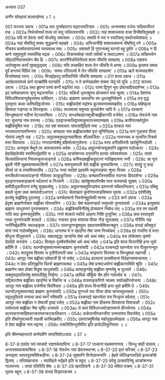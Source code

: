 अध्यायः 037

कर्णेन सोपहासं शल्यगर्हणम् ॥ 1 ॥

001	सञ्जय उवाच ।
001a	ततः पुनर्महाराज मद्रराजमरिन्दमः ।
001c	अभ्यभाषत राधेयः सन्निवार्योत्तरं वचः ॥
002a	निर्भर्त्सनार्थं शल्य त्वं यत्तु जल्पितवानसि ।
002c	नाहं शक्यस्त्वया वाचा विभीषयितुमाहवे ॥
003a	यदि मां देवताः सर्वा योधयेयुः सवासवाः ।
003c	तथापि मे भयं न स्यात्किमु पार्थात्सकेशवात् ॥
004a	नाहं भीषयितुं शक्यः शुद्धकर्णा महाहवे ।
004c	अभिजानीहि शक्तस्त्वमन्यं भीषयितुं रणे ॥
005a	नीचस्य बलमेतावत्पारुष्यं यत्त्वमात्थ माम् ।
005c	अशक्तो हि गुणान्वक्तुं वल्गसे बहु दुर्मते ॥
006a	न हि कर्णः समुद्भूतो भयार्थमिह मद्रक ।
006c	विक्रमार्थमहं जातो यशोर्थं च तथाऽऽत्मनः ॥
007a	सखिभावेन सौहार्दान्मितत्रभावेन चैव हि ।
007c	कारणैस्त्रिभिरेतैस्त्वं शल्य जीवसि साम्प्रतम् ॥
008a	राज्ञश्च धार्तराष्ट्रस्य कार्यं सुमहदुद्यतम् ।
008c	मयि तच्चाहितं शल्य तेन जीवसि मे क्षणम् ॥
009a	कृतश्च समयः पूर्वं क्षन्तव्यं विप्रियं तव ।
009c	`समयः परिपाल्यो मे तेन जीवसि साम्प्रतम्' ॥
010a	ऋते शल्यसहस्रेण विजयेयमहं परान् ।
010c	मित्रद्रोहस्तु पापीयानिति जीवसि साम्प्रतम् ॥
011	शल्य उवाच ।
011a	आर्तप्रलापांस्त्वं कर्ण यान्ब्रवीषि परान्प्रति ।
011c	न ते कर्णसहस्रेण शक्या जेतुं परे युधि ॥
012	सञ्जय उवाच ।
012a	तथा ब्रुवन्तं परुषं कर्णो मद्राधिपं तदा ।
012c	परुषं द्विगुणं भूयः प्रोवाचाप्रियदर्शनम् ॥
013a	इदं त्वमेकाग्रमनाः शृणु मद्रजनाधिप ।
013c	सन्निधौ धृतराष्ट्रस्य प्रोच्यमानं मया श्रुतम् ॥
014a	देशांश्च विविधांश्चित्रान्पूर्ववृत्तांश्च पार्थिवान् ।
014c	ब्राह्मणाः कथयन्ति स्म धृतराष्ट्रनिवेशने ॥
015a	तत्र वृद्धः पुरावृत्ताः कथाः कश्चिद्द्विजोत्तमः ।
015c	बाह्लीकदेशं मद्रांश्च कुत्सयन्वाक्यमब्रवीत् ॥
016a	बहिष्कृता हिमवता गङ्गया च तिरस्कृताः ।
016c	सरस्वत्या यमुनया कुरुक्षेत्रेण चापि ये ॥
017a	पञ्चानां सिन्धुषष्ठानां नदीनां येऽन्तराश्रिताः ।
017c	तान्धर्मबाह्यानशुचीन्बाह्लीकानपि वर्जयेत् ॥
018a	गोवर्धनो नाम वटः सुभाण्डं नाम पत्तनम् ।
018c	एतद्राजन्कलिद्वारमाकुमारात्स्मराम्यहम् ॥
019a	कार्येणात्यर्थगूढेन बाह्लीकेषूषितं मया ।
019c	तत एषां समाचारः संवासाद्विदितो मया ॥
020a	शाकलं नाम नगरमापगानामनिम्नगा ।
020c	चण्डाला नाम बाह्लीकास्तेषां वृत्तं सुनिन्दितम् ॥
021a	पानं गुडासवं पीत्वा गोमांसं लशुनैः सह ।
021c	अपूपसक्तुमद्यानामाशिताः शीलवर्जिताः ॥
022a	गायन्त्यथ च नृत्यन्ति स्त्रियो मत्ता विवाससः ।
022c	नगरापणवेशेषु बहिर्माल्यानुलेपनाः ॥
023a	मत्ताः प्रगीतविरुतैः खरोष्ट्रनिनदोपमैः ।
023c	अनावृता मैथुने ताः कामचाराश्च सर्वशः ॥
024a	आहुरन्योन्यसूक्तानि प्रब्रुवाणा मदोत्कटाः ।
024c	हेहतेहेहतेत्येवं स्वामिभर्तृहतेति च ॥
025a	आक्रोशन्त्यः प्रनृत्यन्ति व्रात्याः पर्वस्वसंयताः ।
025c	तासां किलावलिप्तानां निवसन्कुरुजाङ्गले ॥
026a	कश्चिद्बाह्लीकदुष्टानां नातिहृष्टमना जगौ ।
026c	सा नूनं बृहती गौरी सूक्ष्मकम्बलवासिनी ॥
027a	मामनुस्मरती शेते बाह्लीकं कुरुवासिनम् ।
027c	शतद्रुं नु कदा तीर्त्वा तां च रम्यामिरावतीम् ।
027e	गत्वा स्वदेशं द्रक्ष्यामि स्थूलजङ्घाः शुभाः स्त्रियः ॥
028a	मनःशिलोज्ज्वलापाङ्ग्यो गौर्यस्ताः काकुकूजिताः ।
028c	कम्बलाजिनसंवीता रुदन्त्यः प्रियदर्शनाः ॥
029a	मृदङ्गानकशङ्खानां मर्दलानां च निःस्वनैः ।
029c	खरोष्ट्राश्वतरैश्चैव मत्ता यास्यामहे सुखम् ॥
030a	शमीपीलुकरीराणां वनेषु सुखवर्त्मसु ।
030c	अपूपान्सक्तुपिण्डांश्च प्राश्नन्तो मथितान्वितान् ॥
031a	पथिषु प्रबलो भूत्वा तथा सम्पततोऽध्वगान् ।
031c	चेलापहारं कुर्वाणास्ताडयिष्याम भूयसः ॥
032a	एवंशीलेषु व्रात्येषु बाह्लीकेषु दुरात्मसु ।
032a	कश्चेतयानो निवसेन्मुहूर्तमपि मानवः ॥
033	कर्ण उवाच ।
033a	ईदृशा ब्राह्मणेनोक्ता बाह्लीका मोघचारिणः ।
033c	येषां षड्भागहर्ता त्वमुभयोः पुण्यपापयोः ॥
034a	इत्युक्त्वा ब्राह्मणः साधुरुत्तरं पुनरुक्तवान् ।
034c	बाह्लीकेष्वविनीतेषु प्रोच्यमानं निबोध तत् ॥
035a	तत्र स्म राक्षसी गाति सदा कृष्णचतुर्दशीम् ।
035c	नगरे शाकले स्फीते आहत्य निशि दुन्दुभिम् ॥
036a	कथं वस्तादृशो गाथाः पुनर्गास्यामि शाकले ।
036c	गव्यस्य तृप्ता मांसस्य पीत्वा गौडं सुरासवम् ॥
037a	गौरीभिः सह नारीभिर्बृहतीभिः स्वलङ्कृता ।
037c	पलाण्डुगण्डूषयुताः खादन्तश्चेशिकान्बहून् ॥
038a	वाराहं कौक्कुटं मांसं गव्यं गार्दभमौष्ट्रकम् ।
038c	धानाश्च ये न खादन्ति तेषां जन्म निरर्थकम् ॥
039a	एवं गायन्ति ये मत्ताः शीधुना पीलुकावने ।
039c	सबालवृद्धाः क्रन्दन्ति तेषां धर्मः कथं भवेत् ॥
040a	यत्र लोकेश्वरः कृष्णो देवदेवो जनार्दनः ।
040c	विस्मृतः पुरुषैरुग्रैस्तेषां धर्मः कथं भवेत् ॥
041a	इति शल्य विजानीहि हन्त भूयो ब्रवीमि ते ।
041c	यदन्योप्युक्तवानस्मान्ब्राह्मणः कुरुसंसदि ॥
042a	पञ्चनद्यो वहन्त्येता यत्र पीलुवनान्युत ।
042c	शतद्रुश्च विपाशा च तृतीयैरावती तथा ॥
043a	चन्द्रभागा वितस्ता च सिन्धुषष्ठा महानदी ।
043c	आरट्टा नाम बह्लीका एतेष्वार्यो हि नो वसेत् ॥
044a	व्रात्यानां दासमीयानां विदेहानामयज्वनाम् ।
044c	न देवाः प्रतिगृह्णन्ति पितरो ब्राह्मणास्तथा ॥
045a	तेषां प्रनष्टधर्माणां बाह्लीकानामिति श्रुतिः ।
045c	ब्राह्मणेन यथा प्रोक्तं विदुषा साधुसंसदि ॥
046a	काष्ठकुण्डेषु बाह्लीका मृण्मयेषु च भुञ्जते ।
046c	सक्तुमद्यावलिप्तेषु श्वावलीढेषु निर्घृणाः ॥
047a	आविकं चौष्ट्रिकं चैव क्षीरं गार्दभमेव च ।
047c	तद्विकारांश्च बाह्लीकाः खादन्ति च पिबन्ति च ॥
048a	पात्रसङ्करिणो जाल्माः सर्वान्नक्षीरभोजनाः ।
048c	आरट्टा नाम बाह्लीका वर्जनीया विपश्चिता ॥
049a	इति शल्य विजानीहि हन्त भूयो ब्रवीमि ते ।
049c	यदन्योऽप्युक्तवान्मह्यं ब्राह्मणः कुरुसंसदि ॥
050a	युगन्धरे पयः पीत्वा प्रोष्य चाप्यच्युतस्थले ।
050c	तद्वद्भूतिलये स्नात्वा कथं स्वर्गं गमिष्यति ॥
051a	पञ्चनद्यो वहन्त्येता यत्र निःसृत्य पर्वतात् ।
051c	आरट्टा नाम बाह्लीका न तेष्वार्यो द्व्यहं वसेत् ॥
052a	बाह्लीका नाम हीकश्च विपाशायां पिशाचकौ ।
052c	तयोरपत्यं बाह्लीका नैषा सृष्टिः प्रजापतेः ॥
053ac	ते कथं विविधान्धर्माञ्ज्ञास्यन्ते हीनयोनयः ॥
054a	कारस्करान्माहिषकान्करम्भान्कटकालिकान् ।
054c	कर्करान्वीरकान्वीरा उन्मत्तांश्च विवर्जयेत् ॥
055a	इति तीर्थानुसञ्चारी राक्षसी काचिदब्रवीत् ।
055c	एकरात्रमुषित्वेह महोलूखलमेखला ॥
056a	आरट्टा नाम ते देशा बाह्लीकं नाम तद्वनम् ।
056c	वसातिसिन्धुसौवीरा इति प्रायोऽतिकुत्सिताः ॥ ॥

इति श्रीमन्महाभारते कर्णपर्वणि सप्तत्रिंशोऽध्यायः ॥ 37 ॥

8-37-8 एतदेव त्रयं व्याचष्टे राज्ञश्चेत्यादिना ॥ 8-37-17 पञ्चानां वक्ष्यमाणानाम् । सिन्धुः षष्ठी यासाम् । अन्तरमवकाशमाश्रिताः ॥ 8-37-18 गोवर्धनः गवां छेदनस्थानम् ॥ 8-37-20 वृत्तं चरित्रम् ॥ 8-37-23 अनावृताः स्वपरपुरुषविवेकहीनाः ॥ 8-37-24 सूक्तानि विनोदवचनानि । हेहते भोलिङ्गताडिते इत्याक्रोशे द्वित्वम् । संधिश्छान्दसः । स्वामिहते भर्तृहते इति च तद्वत् ॥ 8-37-25 पर्वसु उत्सवदिनेषु आक्रोशन्त्यः गालयन्त्यः । तासां पतिरिति शेषः ॥ 8-37-29 खरादियानैः ॥ 8-37-30 मथितं तक्रम् ॥ 8-37-31 भूयसः बहून् ॥ 8-37-38 वाराहं विड्वराहजम ॥
